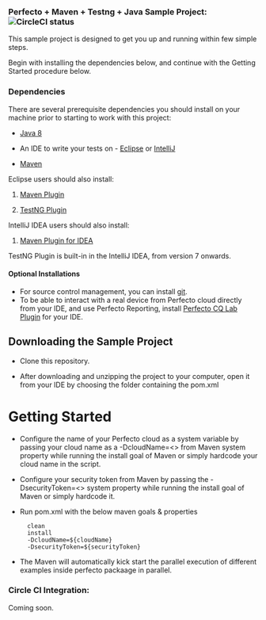 ### Perfecto + Maven + Testng + Java Sample Project: ![CircleCI status](https://circleci.com/gh/PerfectoMobileSA/MavenCircleCISample.svg?style=shield "CircleCI status")

This sample project is designed to get you up and running within few simple steps.

Begin with installing the dependencies below, and continue with the Getting Started procedure below.

### Dependencies
There are several prerequisite dependencies you should install on your machine prior to starting to work with this project:

* [Java 8](http://www.oracle.com/technetwork/java/javase/downloads/jdk8-downloads-2133151.html)

* An IDE to write your tests on - [Eclipse](http://www.eclipse.org/downloads/packages/eclipse-ide-java-developers/marsr) or [IntelliJ](https://www.jetbrains.com/idea/download/#)

* [Maven](https://maven.apache.org/)

Eclipse users should also install:

1. [Maven Plugin](http://marketplace.eclipse.org/content/m2e-connector-maven-dependency-plugin)

2. [TestNG Plugin](http://testng.org/doc/download.html)

IntelliJ IDEA users should also install:

1. [Maven Plugin for IDEA](https://plugins.jetbrains.com/plugin/1166)

TestNG Plugin is built-in in the IntelliJ IDEA, from version 7 onwards.
 
#### Optional Installations
* For source control management, you can install [git](https://git-scm.com/downloads).
* To be able to interact with a real device from Perfecto cloud directly from your IDE, and use Perfecto Reporting, install [Perfecto CQ Lab Plugin](https://www.perfectomobile.com/ni/resources/downloads/add-ins-plugins-and-extensions) for your IDE.

## Downloading the Sample Project

* Clone this repository.

* After downloading and unzipping the project to your computer, open it from your IDE by choosing the folder containing the pom.xml 

# Getting Started

* Configure the name of your Perfecto cloud as a system variable by passing your cloud name as a -DcloudName=<<cloud name>> from Maven system property while running the install goal of Maven or simply hardcode your cloud name in the script.

* Configure your security token from Maven by passing the -DsecurityToken=<<token>> system property while running the install goal of Maven or simply hardcode it.

* Run pom.xml with the below maven goals & properties

		clean
		install
		-DcloudName=${cloudName}
		-DsecurityToken=${securityToken}

* The Maven will automatically kick start the parallel execution of different examples inside perfecto packaage in parallel.

### Circle CI Integration:
Coming soon.
